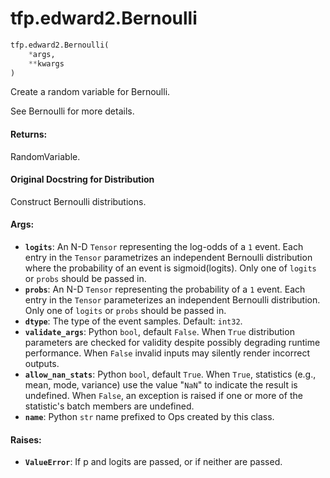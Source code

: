 <div itemscope itemtype="http://developers.google.com/ReferenceObject">
<meta itemprop="name" content="tfp.edward2.Bernoulli" />
<meta itemprop="path" content="Stable" />
</div>

# tfp.edward2.Bernoulli

``` python
tfp.edward2.Bernoulli(
    *args,
    **kwargs
)
```

Create a random variable for Bernoulli.

See Bernoulli for more details.

#### Returns:

  RandomVariable.

#### Original Docstring for Distribution

Construct Bernoulli distributions.


#### Args:

* <b>`logits`</b>: An N-D `Tensor` representing the log-odds of a `1` event. Each
    entry in the `Tensor` parametrizes an independent Bernoulli distribution
    where the probability of an event is sigmoid(logits). Only one of
    `logits` or `probs` should be passed in.
* <b>`probs`</b>: An N-D `Tensor` representing the probability of a `1`
    event. Each entry in the `Tensor` parameterizes an independent
    Bernoulli distribution. Only one of `logits` or `probs` should be passed
    in.
* <b>`dtype`</b>: The type of the event samples. Default: `int32`.
* <b>`validate_args`</b>: Python `bool`, default `False`. When `True` distribution
    parameters are checked for validity despite possibly degrading runtime
    performance. When `False` invalid inputs may silently render incorrect
    outputs.
* <b>`allow_nan_stats`</b>: Python `bool`, default `True`. When `True`,
    statistics (e.g., mean, mode, variance) use the value "`NaN`" to
    indicate the result is undefined. When `False`, an exception is raised
    if one or more of the statistic's batch members are undefined.
* <b>`name`</b>: Python `str` name prefixed to Ops created by this class.


#### Raises:

* <b>`ValueError`</b>: If p and logits are passed, or if neither are passed.